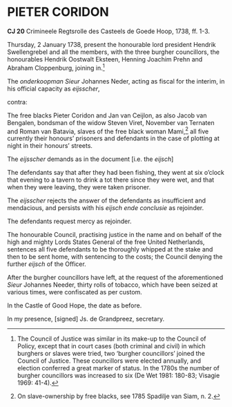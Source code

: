 # PIETER CORIDON

**CJ 20** Crimineele Regtsrolle des Casteels de Goede Hoop, 1738, ff. 1-3.

Thursday, 2 January 1738, present the honourable lord president Hendrik Swellengrebel and all the members, with the three burgher councillors, the honourables Hendrik Oostwalt Eksteen, Henning Joachim Prehn and Abraham Cloppenburg, joining in.[^1]

The *onderkoopman* *Sieur* Johannes Neder, acting as fiscal for the interim, in his official capacity as *eijsscher*,

contra:

The free blacks Pieter Coridon and Jan van Ceijlon, as also Jacob van Bengalen, bondsman of the widow Steven Viret, November van Ternaten and Roman van Batavia, slaves of the free black woman Mami,[^2] all five currently their honours’ prisoners and defendants in the case of plotting at night in their honours’ streets.

The *eijsscher* demands as in the document \[i.e. the *eijsch*\]

The defendants say that after they had been fishing, they went at six o’clock that evening to a tavern to drink a tot there since they were wet, and that when they were leaving, they were taken prisoner.

The *eijsscher* rejects the answer of the defendants as insufficient and mendacious, and persists with his *eijsch ende conclusie* as rejoinder.

The defendants request mercy as rejoinder.

The honourable Council, practising justice in the name and on behalf of the high and mighty Lords States General of the free United Netherlands, sentences all five defendants to be thoroughly whipped at the stake and then to be sent home, with sentencing to the costs; the Council denying the further *eijsch* of the Officer.

After the burgher councillors have left, at the request of the aforementioned *Sieur* Johannes Needer, thirty rolls of tobacco, which have been seized at various times, were confiscated as per custom.

In the Castle of Good Hope, the date as before.

In my presence, \[signed\] Js. de Grandpreez, secretary.

[^1]: The Council of Justice was similar in its make-up to the Council of Policy, except that in court cases (both criminal and civil) in which burghers or slaves were tried, two ‘burgher councillors’ joined the Council of Justice. These councillors were elected annually, and election conferred a great marker of status. In the 1780s the number of burgher councillors was increased to six (De Wet 1981: 180-83; Visagie 1969: 41-4).

[^2]: On slave-ownership by free blacks, see 1785 Spadilje van Siam, n. 2.